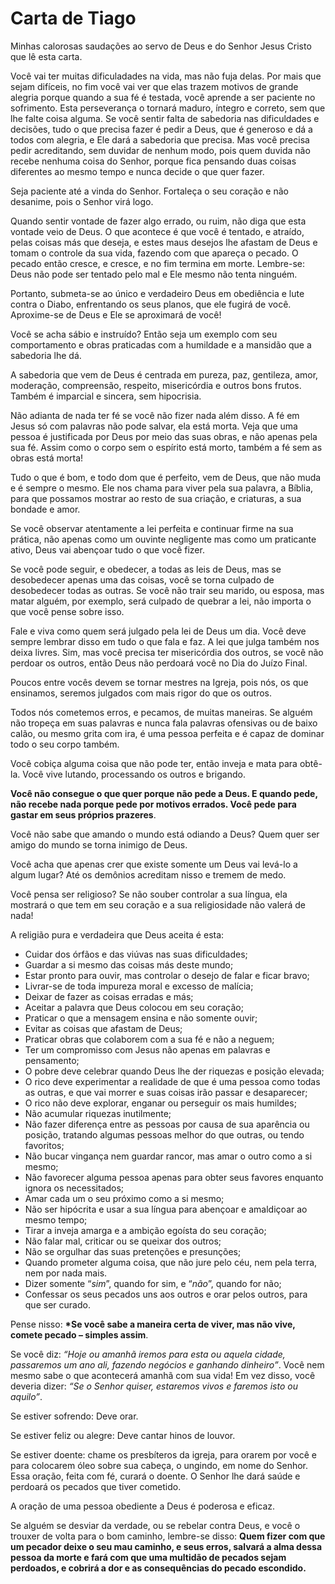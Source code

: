 # Carta de Tiago

Minhas calorosas saudações ao servo de Deus e do Senhor Jesus Cristo que lê esta carta.

Você vai ter muitas dificuladades na vida, mas não fuja delas. Por mais que sejam difíceis, no fim você vai ver que elas trazem motivos de grande alegria porque quando a sua fé é testada, você aprende a ser paciente no sofrimento. Esta perseverança o tornará maduro, íntegro e correto, sem que lhe falte coisa alguma. Se você sentir falta de sabedoria nas dificuldades e decisões, tudo o que precisa fazer é pedir a Deus, que é generoso e dá a todos com alegria, e Ele dará a sabedoria que precisa. Mas você precisa pedir acreditando, sem duvidar de nenhum modo, pois quem duvida não recebe nenhuma coisa do Senhor, porque fica pensando duas coisas diferentes ao mesmo tempo e nunca decide o que quer fazer.

Seja paciente até a vinda do Senhor. Fortaleça o seu coração e não desanime, pois o Senhor virá logo.

Quando sentir vontade de fazer algo errado, ou ruim, não diga que esta vontade veio de Deus. O que acontece é que você é tentado, e atraído, pelas coisas más que deseja, e estes maus desejos lhe afastam  de Deus e tomam o controle da sua vida, fazendo com que apareça o pecado. O pecado então cresce, e cresce, e no fim termina em morte. Lembre-se: Deus não pode ser tentado pelo mal e Ele mesmo não tenta ninguém.

Portanto, submeta-se ao único e verdadeiro Deus em obediência e lute contra o Diabo, enfrentando os seus planos, que ele fugirá de você. Aproxime-se de Deus e Ele se aproximará de você!

Você se acha sábio e instruído? Então seja um exemplo com seu comportamento e obras praticadas com a humildade e a mansidão que a sabedoria lhe dá.

A sabedoria que vem de Deus é centrada em pureza, paz, gentileza, amor, moderação, compreensão, respeito, misericórdia e outros bons frutos. Também é imparcial e sincera, sem hipocrisia.

Não adianta de nada ter fé se você não fizer nada além disso. A fé em Jesus só com palavras não pode salvar, ela está morta. Veja que uma pessoa é justificada por Deus por meio das suas obras, e não apenas pela sua fé. Assim como o corpo sem o espírito está morto, também a fé sem as obras está morta!

Tudo o que é bom, e todo dom que é perfeito, vem de Deus, que não muda e é sempre o mesmo. Ele nos chama para viver pela sua palavra, a Bíblia, para que possamos mostrar ao resto de sua criação, e criaturas, a sua bondade e amor.

Se você observar atentamente a lei perfeita e continuar firme na sua prática, não apenas como um ouvinte negligente mas como um praticante ativo, Deus vai abençoar tudo o que você fizer.

Se você pode seguir, e obedecer, a todas as leis de Deus, mas se desobedecer apenas uma das coisas, você se torna culpado de desobedecer todas as outras. Se você não trair seu marido, ou esposa, mas matar alguém, por exemplo, será culpado de quebrar a lei, não importa o que você pense sobre isso.

Fale e viva como quem será julgado pela lei de Deus um dia. Você deve sempre lembrar disso em tudo o que fala e faz. A lei que julga também nos deixa livres. Sim, mas você precisa ter misericórdia dos outros, se você não perdoar os outros, então Deus não perdoará você no Dia do Juízo Final.

Poucos entre vocês devem se tornar mestres na Igreja, pois nós, os que ensinamos, seremos julgados com mais rigor do que os outros.

Todos nós cometemos erros, e pecamos, de muitas maneiras. Se alguém não tropeça em suas palavras e nunca fala palavras ofensivas ou de baixo calão, ou mesmo grita com ira, é uma pessoa perfeita e é capaz de dominar todo o seu corpo também.

Você cobiça alguma coisa que não pode ter, então inveja e mata para obtê-la. Você vive lutando, processando os outros e brigando.

**Você não consegue o que quer porque não pede a Deus. E quando pede, não recebe nada porque pede por motivos errados. Você pede para gastar em seus próprios prazeres**.

Você não sabe que amando o mundo está odiando a Deus? Quem quer ser amigo do mundo se torna inimigo de Deus.

Você acha que apenas crer que existe somente um Deus vai levá-lo a algum lugar? Até os demônios acreditam nisso e tremem de medo.

Você pensa ser religioso? Se não souber controlar a sua língua, ela mostrará o que tem em seu coração e a sua religiosidade não valerá de nada!

A religião pura e verdadeira que Deus aceita é esta:

* Cuidar dos órfãos e das viúvas nas suas dificuldades;
* Guardar a si mesmo das coisas más deste mundo;
* Estar pronto para ouvir, mas controlar o desejo de falar e ficar bravo;
* Livrar-se de toda impureza moral e excesso de malícia;
* Deixar de fazer as coisas erradas e más;
* Aceitar a palavra que Deus colocou em seu coração;
* Praticar o que a mensagem ensina e não somente ouvir;
* Evitar as coisas que afastam de Deus;
* Praticar obras que colaborem com a sua fé e não a neguem;
* Ter um compromisso com Jesus não apenas em palavras e pensamento;
* O pobre deve celebrar quando Deus lhe der riquezas e posição elevada;
* O rico deve experimentar a realidade de que é uma pessoa como todas as outras, e que vai morrer e suas coisas irão passar e desaparecer;
* O rico não deve explorar, enganar ou perseguir os mais humildes;
* Não acumular riquezas inutilmente;
* Não fazer diferença entre as pessoas por causa de sua aparência ou posição, tratando algumas pessoas melhor do que outras, ou tendo favoritos;
* Não bucar vingança nem guardar rancor, mas amar o outro como a si mesmo;
* Não favorecer alguma pessoa apenas para obter seus favores enquanto ignora os necessitados;
* Amar cada um o seu próximo como a si mesmo;
* Não ser hipócrita e usar a sua língua para abençoar e amaldiçoar ao mesmo tempo;
* Tirar a inveja amarga e a ambição egoísta do seu coração;
* Não falar mal, criticar ou se queixar dos outros;
* Não se orgulhar das suas pretenções e presunções;
* Quando prometer alguma coisa, que não jure pelo céu, nem pela terra, nem por nada mais.
* Dizer somente “_sim_”, quando for sim, e “_não_”, quando for não;
* Confessar os seus pecados uns aos outros e orar pelos outros, para que ser curado.

Pense nisso: **\*Se você sabe a maneira certa de viver, mas não vive, comete pecado – simples assim**.

Se você diz: _“Hoje ou amanhã iremos para esta ou aquela cidade, passaremos um ano ali, fazendo negócios e ganhando dinheiro”_. Você nem mesmo sabe o que acontecerá amanhã com sua vida! Em vez disso, você deveria dizer: _“Se o Senhor quiser, estaremos vivos e faremos isto ou aquilo”_.

Se estiver sofrendo: Deve orar.

Se estiver feliz ou alegre: Deve cantar hinos de louvor.

Se estiver doente: chame os presbíteros da igreja, para orarem por você e para colocarem óleo sobre sua cabeça, o ungindo, em nome do Senhor. Essa oração, feita com fé, curará o doente. O Senhor lhe dará saúde e perdoará os pecados que tiver cometido.

A oração de uma pessoa obediente a Deus é poderosa e eficaz.

Se alguém se desviar da verdade, ou se rebelar contra Deus, e você o trouxer de volta para o bom caminho, lembre-se disso: **Quem fizer com que um pecador deixe o seu mau caminho, e seus erros, salvará a alma dessa pessoa da morte e fará com que uma multidão de pecados sejam perdoados, e cobrirá a dor e as consequências do pecado escondido.**

